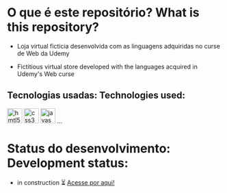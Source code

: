 # O que é este repositório? What is this repository?

- Loja virtual ficticia desenvolvida com as linguagens adquiridas no curse de Web da Udemy
 
- Fictitious virtual store developed with the languages acquired in Udemy's Web curse

## Tecnologias usadas: Technologies used: 

<div align="left">
<img height="35" widht="35" alt="hmtl5" src="https://cdn.jsdelivr.net/gh/devicons/devicon/icons/html5/html5-original.svg" />
<img height="35" widht="35" alt="css3" src="https://cdn.jsdelivr.net/gh/devicons/devicon/icons/css3/css3-original.svg" />
<img height="35" widht="35" alt="javascript" src="https://cdn.jsdelivr.net/gh/devicons/devicon/icons/javascript/javascript-original.svg" />
...
</div>
  
# Status do desenvolvimento: Development status:

- in construction ⏳ [Acesse por aqui!]()

